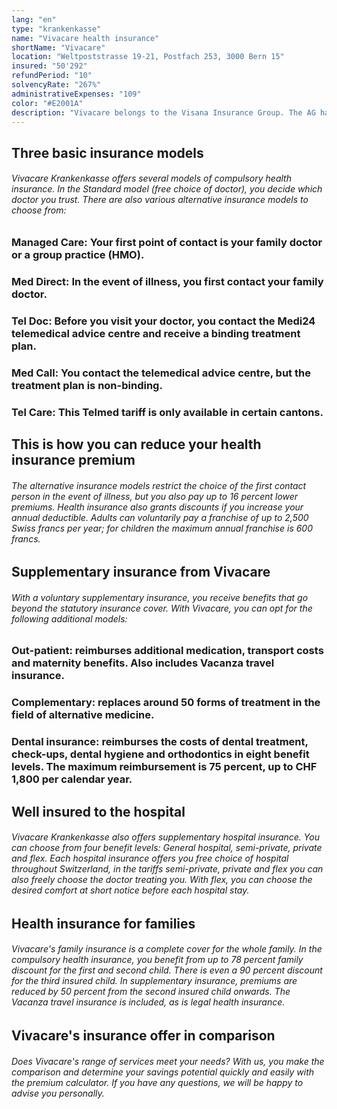 ```yaml
---
lang: "en"
type: "krankenkasse"
name: "Vivacare health insurance"
shortName: "Vivacare"
location: "Weltpoststrasse 19-21, Postfach 253, 3000 Bern 15"
insured: "50'292"
refundPeriod: "10"
solvencyRate: "267%"
administrativeExpenses: "109"
color: "#E2001A"
description: "Vivacare belongs to the Visana Insurance Group. The AG has its headquarters in Bern. In basic insurance alone, it has more than 45,000 policyholders. Both in the compulsory health insurance and in the supplementary insurance, the health insurance fund relies on the services offered by Visana and offers attractive products, especially for families."
---
```


## Three basic insurance models

###### Vivacare Krankenkasse offers several models of compulsory health insurance. In the Standard model (free choice of doctor), you decide which doctor you trust. There are also various alternative insurance models to choose from:

### Managed Care: Your first point of contact is your family doctor or a group practice (HMO).

### Med Direct: In the event of illness, you first contact your family doctor.

### Tel Doc: Before you visit your doctor, you contact the Medi24 telemedical advice centre and receive a binding treatment plan.

### Med Call: You contact the telemedical advice centre, but the treatment plan is non-binding.

### Tel Care: This Telmed tariff is only available in certain cantons.

## This is how you can reduce your health insurance premium

###### The alternative insurance models restrict the choice of the first contact person in the event of illness, but you also pay up to 16 percent lower premiums. Health insurance also grants discounts if you increase your annual deductible. Adults can voluntarily pay a franchise of up to 2,500 Swiss francs per year; for children the maximum annual franchise is 600 francs.

## Supplementary insurance from Vivacare

###### With a voluntary supplementary insurance, you receive benefits that go beyond the statutory insurance cover. With Vivacare, you can opt for the following additional models:

### Out-patient: reimburses additional medication, transport costs and maternity benefits. Also includes Vacanza travel insurance.

### Complementary: replaces around 50 forms of treatment in the field of alternative medicine.

### Dental insurance: reimburses the costs of dental treatment, check-ups, dental hygiene and orthodontics in eight benefit levels. The maximum reimbursement is 75 percent, up to CHF 1,800 per calendar year.

## Well insured to the hospital

###### Vivacare Krankenkasse also offers supplementary hospital insurance. You can choose from four benefit levels: General hospital, semi-private, private and flex. Each hospital insurance offers you free choice of hospital throughout Switzerland, in the tariffs semi-private, private and flex you can also freely choose the doctor treating you. With flex, you can choose the desired comfort at short notice before each hospital stay.

## Health insurance for families

###### Vivacare's family insurance is a complete cover for the whole family. In the compulsory health insurance, you benefit from up to 78 percent family discount for the first and second child. There is even a 90 percent discount for the third insured child. In supplementary insurance, premiums are reduced by 50 percent from the second insured child onwards. The Vacanza travel insurance is included, as is legal health insurance.

## Vivacare's insurance offer in comparison

###### Does Vivacare's range of services meet your needs? With us, you make the comparison and determine your savings potential quickly and easily with the premium calculator. If you have any questions, we will be happy to advise you personally.
